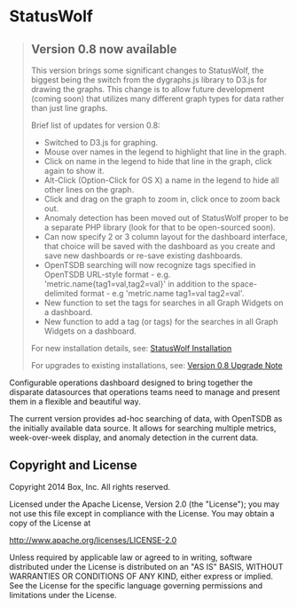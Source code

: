StatusWolf
==========

> ## Version 0.8 now available
>
> This version brings some significant changes to StatusWolf, the
> biggest being the switch from the dygraphs.js library to D3.js
> for drawing the graphs. This change is to allow future development
> (coming soon) that utilizes many different graph types for data
> rather than just line graphs.
>
> Brief list of updates for version 0.8:
> * Switched to D3.js for graphing.
> * Mouse over names in the legend to highlight that line in the graph.
> * Click on name in the legend to hide that line in the graph,
>   click again to show it.
> * Alt-Click (Option-Click for OS X) a name in the legend to hide all
>   other lines on the graph.
> * Click and drag on the graph to zoom in, click once to zoom back out.
> * Anomaly detection has been moved out of StatusWolf proper to be
>   a separate PHP library (look for that to be open-sourced soon).
> * Can now specify 2 or 3 column layout for the dashboard interface, that
>   choice will be saved with the dashboard as you create and save new
>   dashboards or re-save existing dashboards.
> * OpenTSDB searching will now recognize tags specified in OpenTSDB
>   URL-style format - e.g. 'metric.name{tag1=val,tag2=val}' in addition
>   to the space-delimited format - e.g 'metric.name tag1=val tag2=val'.
> * New function to set the tags for searches in all Graph Widgets on
>   a dashboard.
> * New function to add a tag (or tags) for the searches in all Graph
>   Widgets on a dashboard.
>
> For new installation details, see:
> [StatusWolf Installation](https://github.com/box/StatusWolf/wiki/Installation)
>
> For upgrades to existing installations, see:
> [Version 0.8 Upgrade Note](https://github.com/box/StatusWolf/wiki/Version-0.8-Upgrade-Note)

Configurable operations dashboard designed to bring together the
disparate datasources that operations teams need to manage and present
them in a flexible and beautiful way.

The current version provides ad-hoc searching of data, with OpenTSDB as
the initially available data source. It allows for searching multiple
metrics, week-over-week display, and anomaly detection in the current data.


## Copyright and License

Copyright 2014 Box, Inc. All rights reserved.

Licensed under the Apache License, Version 2.0 (the "License");
you may not use this file except in compliance with the License.
You may obtain a copy of the License at

   http://www.apache.org/licenses/LICENSE-2.0

Unless required by applicable law or agreed to in writing, software
distributed under the License is distributed on an "AS IS" BASIS,
WITHOUT WARRANTIES OR CONDITIONS OF ANY KIND, either express or implied.
See the License for the specific language governing permissions and
limitations under the License.

